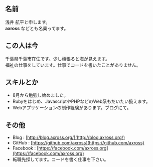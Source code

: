 ## 名前

浅井 航平と申します。  
**axross** などとも名乗ってます。

## この人は今

千葉県千葉市在住です。少し頑張ると海が見えます。  
福祉の仕事をしています。仕事でコードを書いたことがありません。

## スキルとか

- 8月から勉強し始めました。  
- Rubyをはじめ、JavascriptやPHPなどのWeb系もだいたい扱えます。  
- Webアプリケーションの制作経験があります。ブログにて。

## その他

- Blog : [http://blog.axross.org/](http://blog.axross.org/)  
- GitHub : [https://github.com/axross](https://github.com/axross)  
- Facebook : [https://facebook.com/axross.org](https://facebook.com/axross.org)  
- 転職先探してます。コードを書く仕事を下さい。
